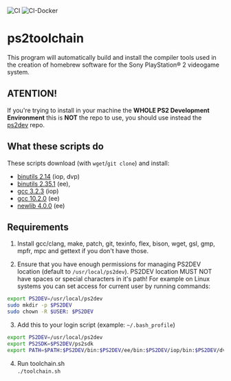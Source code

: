 ![CI](https://github.com/ps2dev/ps2toolchain/workflows/CI/badge.svg)
![CI-Docker](https://github.com/ps2dev/ps2toolchain/workflows/CI-Docker/badge.svg)

# ps2toolchain

This program will automatically build and install the compiler tools used in the creation of homebrew software for the Sony PlayStation® 2 videogame system.

## **ATENTION!**

If you're trying to install in your machine the **WHOLE PS2 Development Environment** this is **NOT** the repo to use, you should use instead the [ps2dev](https://github.com/ps2dev/ps2dev "ps2dev") repo.

## What these scripts do

These scripts download (with `wget`/`git clone`) and install:
- [binutils 2.14](http://www.gnu.org/software/binutils/ "binutils") (iop, dvp)
- [binutils 2.35.1](http://www.gnu.org/software/binutils/ "binutils") (ee), 
- [gcc 3.2.3](https://gcc.gnu.org/ "gcc") (iop)
- [gcc 10.2.0](https://gcc.gnu.org/ "gcc") (ee)
- [newlib 4.0.0](https://sourceware.org/newlib/ "newlib") (ee)

## Requirements

1. Install gcc/clang, make, patch, git, texinfo, flex, bison, wget, gsl, gmp, mpfr, mpc and gettext if you don't have those.

2. Ensure that you have enough permissions for managing PS2DEV location (default to `/usr/local/ps2dev`). PS2DEV location MUST NOT have spaces or special characters in it's path! For example on Linux systems you can set access for current user by running commands:
```bash
export PS2DEV=/usr/local/ps2dev
sudo mkdir -p $PS2DEV
sudo chown -R $USER: $PS2DEV
```

3. Add this to your login script (example: `~/.bash_profile`)  
```bash
export PS2DEV=/usr/local/ps2dev
export PS2SDK=$PS2DEV/ps2sdk
export PATH=$PATH:$PS2DEV/bin:$PS2DEV/ee/bin:$PS2DEV/iop/bin:$PS2DEV/dvp/bin:$PS2SDK/bin
```

4. Run toolchain.sh  
`./toolchain.sh`
